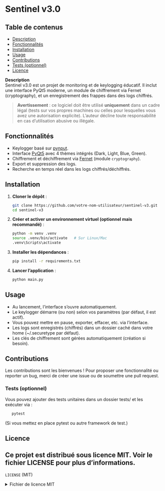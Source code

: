 # Sentinel v3.0

## Table de contenus
- [Description](#description)
- [Fonctionnalités](#fonctionnalités)
- [Installation](#installation)
- [Usage](#usage)
- [Contributions](#contributions)
- [Tests (optionnel)](#tests-optionnel)
- [Licence](#licence)

**Description**  
Sentinel v3.0 est un projet de monitoring et de keylogging éducatif. Il inclut une interface PyQt5 moderne, un module de chiffrement via Fernet (cryptography), et un enregistrement des frappes dans des logs chiffrés.

> **Avertissement** : ce logiciel doit être utilisé **uniquement** dans un cadre légal (tests sur vos propres machines ou celles pour lesquelles vous avez une autorisation explicite). L’auteur décline toute responsabilité en cas d’utilisation abusive ou illégale.

## Fonctionnalités

- Keylogger basé sur [pynput](https://pypi.org/project/pynput/).  
- Interface [PyQt5](https://pypi.org/project/PyQt5/) avec 4 thèmes intégrés (Dark, Light, Blue, Green).  
- Chiffrement et déchiffrement via [Fernet](https://pypi.org/project/cryptography/) (module `cryptography`).  
- Export et suppression des logs.  
- Recherche en temps réel dans les logs chiffrés/déchiffrés.

## Installation

1. **Cloner le dépôt** :
   ```bash
   git clone https://github.com/votre-nom-utilisateur/sentinel-v3.git
   cd sentinel-v3
   
2. **Créer et activer un environnement virtuel (optionnel mais recommandé)** :

    ```bash
    python -m venv .venv
    source .venv/bin/activate   # Sur Linux/Mac
    .venv\Scripts\activate 
   
3. **Installer les dépendances** :
    ```bash
   pip install -r requirements.txt

4. **Lancer l’application** :
   ```bash
   python main.py

## Usage
- Au lancement, l’interface s’ouvre automatiquement.
- Le keylogger démarre (ou non) selon vos paramètres (par défaut, il est actif).
- Vous pouvez mettre en pause, exporter, effacer, etc. via l’interface.
- Les logs sont enregistrés (chiffrés) dans un dossier caché dans votre home (~/.securetype par défaut).
- Les clés de chiffrement sont gérées automatiquement (création si besoin).

## Contributions
Les contributions sont les bienvenues !
Pour proposer une fonctionnalité ou reporter un bug, merci de créer une issue ou de soumettre une pull request.

### Tests (optionnel)
Vous pouvez ajouter des tests unitaires dans un dossier tests/ et les exécuter via :
   ```bash
      pytest
   ```
(Si vous mettez en place pytest ou autre framework de test.)

## Licence

Ce projet est distribué sous licence MIT.
Voir le fichier LICENSE pour plus d’informations.
---
`LICENSE` (MIT)

<details>
<summary>Fichier de licence MIT</summary>

```text
MIT License

Copyright (c) 2025 Angrevier

Permission is hereby granted, free of charge, to any person obtaining a copy
of this software and associated documentation files (the “Software”), to deal
in the Software without restriction, including without limitation the rights
to use, copy, modify, merge, publish, distribute, sublicense, and/or sell
copies of the Software, and to permit persons to whom the Software is
furnished to do so, subject to the following conditions:

The above copyright notice and this permission notice shall be included
in all copies or substantial portions of the Software.

THE SOFTWARE IS PROVIDED “AS IS”, WITHOUT WARRANTY OF ANY KIND, EXPRESS OR
IMPLIED, INCLUDING BUT NOT LIMITED TO THE WARRANTIES OF MERCHANTABILITY,
FITNESS FOR A PARTICULAR PURPOSE AND NONINFRINGEMENT. IN NO EVENT SHALL THE
AUTHORS OR COPYRIGHT HOLDERS BE LIABLE FOR ANY CLAIM, DAMAGES OR OTHER
LIABILITY, WHETHER IN AN ACTION OF CONTRACT, TORT OR OTHERWISE, ARISING FROM,
OUT OF OR IN CONNECTION WITH THE SOFTWARE OR THE USE OR OTHER DEALINGS IN
THE SOFTWARE.
```
</details>
